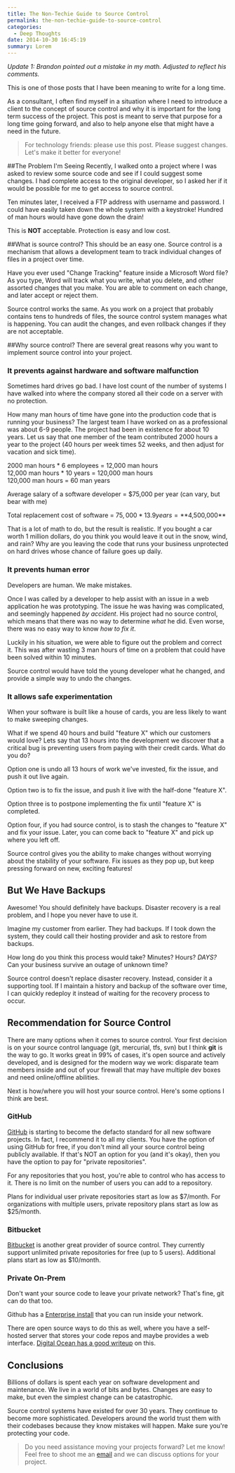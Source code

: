 ```yaml
---
title: The Non-Techie Guide to Source Control
permalink: the-non-techie-guide-to-source-control
categories:
  - Deep Thoughts
date: 2014-10-30 16:45:19
summary: Lorem
---
```


_Update 1: Brandon pointed out a mistake in my math.  Adjusted to reflect his comments._

This is one of those posts that I have been meaning to write for a long time.

As a consultant, I often find myself in a situation where I need to introduce a client to the concept of source control and why it is important for the long term success of the project.  This post is meant to serve that purpose for a long time going forward, and also to help anyone else that might have a need in the future.

> For technology friends: please use this post.  Please suggest changes.  Let's make it better for everyone!

##The Problem I'm Seeing
Recently, I walked onto a project where I was asked to review some source code and see if I could suggest some changes.  I had complete access to the original developer, so I asked her if it would be possible for me to get access to source control.

Ten minutes later, I received a FTP address with username and password.  I could have easily taken down the whole system with a keystroke!  Hundred of man hours would have gone down the drain!

This is **NOT** acceptable.  Protection is easy and low cost.

##What is source control?
This should be an easy one.  Source control is a mechanism that allows a development team to track individual changes of files in a project over time.

Have you ever used "Change Tracking" feature inside a Microsoft Word file?  As you type, Word will track what you write, what you delete, and other assorted changes that you make.  You are able to comment on each change, and later accept or reject them.

Source control works the same.  As you work on a project that probably contains tens to hundreds of files, the source control system manages what is happening. You can audit the changes, and even rollback changes if they are not acceptable. 

##Why source control?
There are several great reasons why you want to implement source control into your project.

### It prevents against hardware and software malfunction

Sometimes hard drives go bad.  I have lost count of the number of systems I have walked into where the company stored all their code on a server with no protection.

How many man hours of time have gone into the production code that is running your business?  The largest team I have worked on as a professional was about 6-9 people.  The project had been in existence for about 10 years.  Let us say that one member of the team contributed 2000 hours a year to the project (40 hours per week times 52 weeks, and then adjust for vacation and sick time).

2000 man hours * 6 employees = 12,000 man hours  
12,000 man hours * 10 years = 120,000 man hours  
120,000 man hours = 60 man years  

Average salary of a software developer = $75,000 per year (can vary, but bear with me)  
  
Total replacement cost of software = $75,000 * 13.9 years = **$4,500,000** 

That is a lot of math to do, but the result is realistic.   If you bought a car worth 1 million dollars, do you think you would leave it out in the snow, wind, and rain?  Why are you leaving the code that runs your business unprotected on hard drives whose chance of failure goes up daily.

### It prevents human error

Developers are human.  We make mistakes.

Once I was called by a developer to help assist with an issue in a web application he was prototyping.  The issue he was having was complicated, and seemingly happened *by accident*.  His project had no source control, which means that there was no way to determine *what* he did.  Even worse, there was no easy way to know *how to fix it*.

Luckily in his situation, we were able to figure out the problem and correct it.  This was after wasting 3 man hours of time on a problem that could have been solved within 10 minutes.

Source control would have told the young developer what he changed, and provide a simple way to undo the changes.

### It allows safe experimentation

When your software is built like a house of cards, you are less likely to want to make sweeping changes.  

What if we spend 40 hours and build "feature X" which our customers would love?  Lets say that 13 hours into the development we discover that a critical bug is preventing users from paying with their credit cards.  What do you do?

Option one is undo all 13 hours of work we've invested, fix the issue, and push it out live again.

Option two is to fix the issue, and push it live with the half-done "feature X".  

Option three is to postpone implementing the fix until "feature X" is completed.

Option four, if you had source control, is to stash the changes to "feature X" and fix your issue.  Later, you can come back to "feature X" and pick up where you left off.  

Source control gives you the ability to make changes without worrying about the stability of your software.  Fix issues as they pop up, but keep pressing forward on new, exciting features!

## But We Have Backups
Awesome!  You should definitely have backups.  Disaster recovery is a  real problem, and I hope you never have to use it.  

Imagine my customer from earlier.  They had backups.  If I took down the system, they could call their hosting provider and ask to restore from backups.

How long do you think this process would take?  Minutes?  Hours?  _DAYS?_  Can your business survive an outage of unknown time?

Source control doesn't replace disaster recovery.  Instead, consider it a supporting tool.  If I maintain a history and backup of the software over time, I can quickly redeploy it instead of waiting for the recovery process to occur.

## Recommendation for Source Control
There are many options when it comes to source control.  Your first decision is on your source control language (git, mercurial, tfs, svn) but I think **git** is the way to go. It works great in 99% of cases, it's open source and actively developed, and is designed for the modern way we work: disparate team members inside and out of your firewall that may have multiple dev boxes and need online/offline abilities.

Next is how/where you will host your source control. Here's some options I think are best. 

### GitHub

[GitHub](http://github.com) is starting to become the defacto standard for all new software projects.  In fact, I recommend it to all my clients.  You have the option of using GitHub for free, if you don't mind all your source control being publicly available.  If that's NOT an option for you (and it's okay), then you have the option to pay for "private repositories".

For any repositories that you host, you're able to control who has access to it.  There is no limit on the number of users you can add to a repository.

Plans for individual user private repositories start as low as $7/month. For organizations with multiple users, private repository plans start as low as $25/month.

### Bitbucket

[Bitbucket](https://bitbucket.org/) is another great provider of source control.  They currently support unlimited private repositories for free (up to 5 users).  Additional plans start as low as $10/month.

### Private On-Prem

Don't want your source code to leave your private network? That's fine, git can do that too. 

Github has a [Enterprise install](https://enterprise.github.com) that you can run inside your network.

There are open source ways to do this as well, where you have a self-hosted server that stores your code repos and maybe provides a web interface. [Digital Ocean has a good writeup](https://www.digitalocean.com/community/tutorials/how-to-set-up-a-private-git-server-on-a-vps) on this.

## Conclusions
Billions of dollars is spent each year on software development and maintenance.  We live in a world of bits and bytes.  Changes are easy to make, but even the simplest change can be catastrophic.  

Source control systems have existed for over 30 years.  They continue to become more sophisticated.  Developers around the world trust them with their codebases because they know mistakes will happen.  Make sure you're protecting your code.

> Do you need assistance moving your projects forward?  Let me know!  Feel free to shoot me an [email](mailto:contact@consultwithgriff.com) and we can discuss options for your project.